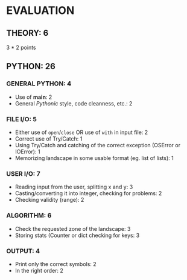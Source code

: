 # EVALUATION

## THEORY: 6

3 * 2 points

## PYTHON: 26

### GENERAL PYTHON: 4

* Use of __main__: 2
* General *Pythonic* style, code cleanness, etc.: 2

### FILE I/O: 5

* Either use of `open`/`close` OR use of `with` in input file: 2
* Correct use of Try/Catch: 1
* Using Try/Catch and catching of the correct exception (OSError or IOError): 1
* Memorizing landscape in some usable format (eg. list of lists): 1

### USER I/O: 7

* Reading input from the user, splitting x and y: 3
* Casting/converting it into integer, checking for problems: 2
* Checking validity (range): 2

### ALGORITHM: 6

* Check the requested zone of the landscape: 3
* Storing stats (Counter or dict checking for keys: 3

### OUTPUT: 4

* Print only the correct symbols: 2
* In the right order: 2
